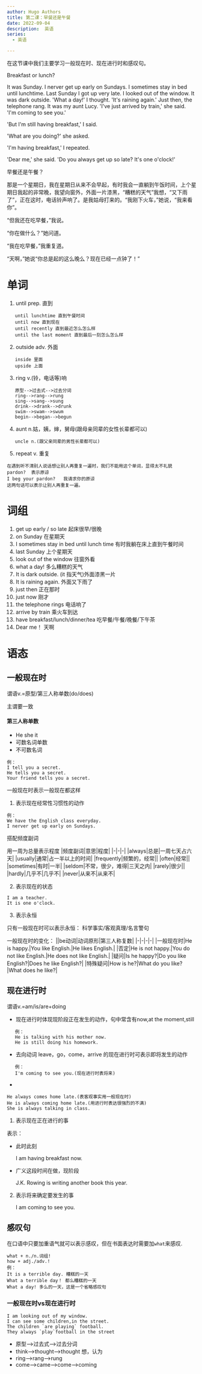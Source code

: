 ```yaml
---
author: Hugo Authors
title: 第二课：早餐还是午餐
date: 2022-09-04
description:  英语
series:
  - 英语

---
```

在这节课中我们主要学习一般现在时、现在进行时和感叹句。

<!--more-->

Breakfast or lunch?

It was Sunday. I nerver get up early on Sundays. I sometimes stay in bed until lunchtime. Last Sunday I got up very late. I looked out of the window. It was dark outside. 'What a day!' I thought. 'It's raining again.' Just then, the telephone rang. It was my aunt Lucy. 'I've just arrived by train,' she said. 'I'm coming to see you.'

   'But I'm still having breakfast,' I said.

   'What are you doing?' she asked.

   'I'm having breakfast,' I repeated.

   'Dear me,' she said. 'Do you always get up so late? It's one o'clock!'

早餐还是午餐？

那是一个星期日，我在星期日从来不会早起，有时我会一直躺到午饭时间，上个星期日我起的非常晚，我望向窗外，外面一片漆黑，“糟糕的天气”我想，“又下雨了”，正在这时，电话铃声响了。是我姑母打来的。“我刚下火车，”她说，“我来看你”。

   “但我还在吃早餐，”我说。

   “你在做什么？”她问道。

   “我在吃早餐，”我重复道。

   “天啊，”她说“你总是起的这么晚么？现在已经一点钟了！”


# 单词
1. until   prep. 直到
```
   until lunchtime 直到午餐时间
   until now 直到现在
   until recently 直到最近怎么怎么样
   until the last moment 直到最后一刻怎么怎么样
``` 
2. outside adv. 外面
```
   inside 里面
   upside 上面
```
3. ring v.(铃，电话等)响
```
   原型-->过去式-->过去分词
   ring-->rang-->rung
   sing-->sang-->sung
   drink-->drank-->drunk
   swim-->swam-->swum
   begin-->began-->begun
```
4. aunt n.姑，姨，婶，舅母(跟母亲同辈的女性长辈都可以)
```
   uncle n.(跟父亲同辈的男性长辈都可以)
```
5. repeat v. 重复
```
在遇到听不清别人说话想让别人再重复一遍时，我们不能用这个单词，显得太不礼貌
pardon?  表示原谅
I beg your pardon?   我请求你的原谅
这两句话可以表示让别人再重复一遍。
```

# 词组
1. get up early / so late 起床很早/很晚
2. on Sunday 在星期天
3. I sometimes stay in bed until lunch time 有时我躺在床上直到午餐时间
4. last Sunday 上个星期天
5. look out of the window 往窗外看
6. what a day! 多么糟糕的天气
7. It is dark outside. (it 指天气)外面漆黑一片
8. It is raining again. 外面又下雨了
9. just then 正在那时
10. just now 刚才
11. the telephone rings 电话响了
12. arrive by train 乘火车到达
13. have breakfast/lunch/dinner/tea 吃早餐/午餐/晚餐/下午茶
14. Dear me！ 天啊

# 语态
## 一般现在时
谓语v.=原型/第三人称单数(do/does)

主谓要一致
#### 第三人称单数
- He she it
- 可数名词单数
- 不可数名词
```
例：
I tell you a secret.
He tells you a secret.
Your friend tells you a secret.
```
一般现在时表示一般现在都这样

1. 表示现在经常性习惯性的动作
```
例：
We have the English class everyday.
I nerver get up early on Sundays.
```
搭配频度副词

用一周为总量表示程度
|频度副词|意思|程度|
|-|-|-|
|always|总是|一周七天占六天|
|usually|通常|占一半以上的时间|
|frequently|频繁的，经常||
|often|经常||
|sometimes|有时|一半|
|seldom|不常，很少，难得|三天之内|
|rarely|很少||
|hardly|几乎不|几乎不|
|never|从来不|从来不|

2. 表示现在的状态
```
I am a teacher.
It is one o'clock.
```

3. 表示永恒

只有一般现在时可以表示永恒：
科学事实/客观真理/名言警句

一般现在时的变化：
||be动词|动词原形|第三人称复数|
|-|-|-|-|
|一般现在时|He is happy.|You like English.|He likes English.|
|否定|He is not happy.|You do not like English.|He does not like English.|
|疑问|Is he happy?|Do you like English?|Does he like English?|
|特殊疑问|How is he?|What do you like?|What does he like?|

## 现在进行时

谓语v.=am/is/are+doing

- 现在进行时体现现阶段正在发生的动作，句中常含有now,at the moment,still
```
   例：
   He is talking with his mother now.
   He is still doing his homework.
```
- 去向动词 leave，go，come，arrive 的现在进行时可表示即将发生的动作
```
   例：
   I'm coming to see you.(现在进行时表将来)
```
- 
```
He always comes home late.(表客观事实用一般现在时)
He is always coming home late.(用进行时表达很强烈的不满)
She is always talking in class.
```
1. 表示现在正在进行的事

表示：
-  此时此刻

   I am having breakfast now.
-  广义这段时间在做，现阶段

   J.K. Rowing is writing another book this year.

2. 表示将来确定要发生的事

   I am coming to see you.


## 感叹句
在口语中只要加重语气就可以表示感叹，但在书面表达时需要加`what`来感叹.
```
what + n./n.词组!
how + adj./adv.!
例：
It is a terrible day. 糟糕的一天
What a terrible day！ 都么糟糕的一天
What a day! 多么的一天，这是一个省略感叹句
```

### 一般现在时vs现在进行时
```
I am looking out of my window.
I can see some children,in the street.
The children `are playing` football.
They always `play`football in the street
```

- 原型-->过去式-->过去分词
- think-->thought-->thought 想，认为
- ring-->rang-->rung
- come-->came-->come-->coming
